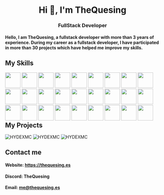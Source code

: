 <h1 align="center">Hi 👋, I'm TheQuesing</h1>
<h3 align="center">FullStack Developer</h3>

#### Hello, I am TheQuesing, a fullstack developer with more than 3 years of experience. During my career as a fullstack developer, I have participated in more than 30 projects which have helped me improve my skills.

## My Skills
<div style="float: left;">
  <img width="50" height="50" src="https://cdn.jsdelivr.net/gh/devicons/devicon/icons/html5/html5-original.svg" />
  <img width="50" height="50" src="https://cdn.jsdelivr.net/gh/devicons/devicon/icons/css3/css3-original.svg" />
  <img width="50" height="50" src="https://cdn.jsdelivr.net/gh/devicons/devicon/icons/javascript/javascript-original.svg" />
  <img width="50" height="50" src="https://cdn.jsdelivr.net/gh/devicons/devicon/icons/typescript/typescript-original.svg" />
  <img width="50" height="50" src="https://cdn.jsdelivr.net/gh/devicons/devicon/icons/nodejs/nodejs-original.svg" />
  <img width="50" height="50" src="https://cdn.jsdelivr.net/gh/devicons/devicon/icons/react/react-original.svg" />
  <img width="50" height="50" src="https://cdn.jsdelivr.net/gh/devicons/devicon/icons/nextjs/nextjs-original.svg" />
  <img width="50" height="50" src="https://cdn.jsdelivr.net/gh/devicons/devicon/icons/express/express-original.svg" />
  <img width="50" height="50" src="https://cdn.jsdelivr.net/gh/devicons/devicon/icons/php/php-original.svg" />
  <img width="50" height="50" src="https://cdn.jsdelivr.net/gh/devicons/devicon/icons/tailwindcss/tailwindcss-plain.svg" />
  <img width="50" height="50" src="https://cdn.jsdelivr.net/gh/devicons/devicon/icons/bootstrap/bootstrap-original.svg" />
  <img width="50" height="50" src="https://cdn.jsdelivr.net/gh/devicons/devicon/icons/jquery/jquery-original.svg" />
  <img width="50" height="50" src="https://cdn.jsdelivr.net/gh/devicons/devicon/icons/vscode/vscode-original.svg" />
  <img width="50" height="50" src="https://cdn.jsdelivr.net/gh/devicons/devicon/icons/git/git-original.svg" />
  <img width="50" height="50" src="https://cdn.jsdelivr.net/gh/devicons/devicon/icons/github/github-original.svg" />
  <img width="50" height="50" src="https://cdn.jsdelivr.net/gh/devicons/devicon/icons/jira/jira-original.svg" />
  <img width="50" height="50" src="https://cdn.jsdelivr.net/gh/devicons/devicon/icons/trello/trello-plain.svg" />
  <img width="50" height="50" src="https://cdn.jsdelivr.net/gh/devicons/devicon/icons/figma/figma-original.svg" />
  <img width="50" height="50" src="https://cdn.jsdelivr.net/gh/devicons/devicon/icons/linux/linux-original.svg" />
  <img width="50" height="50" src="https://cdn.jsdelivr.net/gh/devicons/devicon/icons/mongodb/mongodb-original.svg" />
  <img width="50" height="50" src="https://cdn.jsdelivr.net/gh/devicons/devicon/icons/mysql/mysql-original.svg" />
  <img width="50" height="50" src="https://cdn.jsdelivr.net/gh/devicons/devicon/icons/nginx/nginx-original.svg" />
  <img width="50" height="50" src="https://cdn.jsdelivr.net/gh/devicons/devicon/icons/markdown/markdown-original.svg" />
  <img width="50" height="50" src="https://cdn.jsdelivr.net/gh/devicons/devicon/icons/npm/npm-original-wordmark.svg" />
  <img width="50" height="50" src="https://cdn.jsdelivr.net/gh/devicons/devicon/icons/bash/bash-original.svg" />
  <img width="50" height="50" src="https://cdn.jsdelivr.net/gh/devicons/devicon/icons/electron/electron-original.svg" />
  <img width="50" height="50" src="https://cdn.jsdelivr.net/gh/devicons/devicon/icons/python/python-original.svg" />
</div>

## My Projects
![HYDEXMC](https://img.shields.io/badge/DEVELOPER%20-%20HYDEX%20MC%20-blue?style=for-the-badge)
![HYDEXMC](https://img.shields.io/badge/DEVELOPER%20-%20THE%20IXLAND%20-blue?style=for-the-badge)
![HYDEXMC](https://img.shields.io/badge/DEVELOPER%20-%20RIORYTE%20-blue?style=for-the-badge)

## Contact me

#### Website: https://thequesing.es
#### Discord: TheQuesing
#### Email: me@thequesing.es
